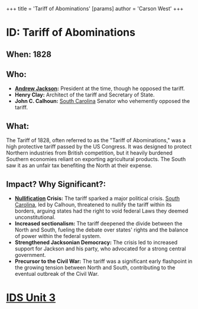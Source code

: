 +++
 title = 'Tariff of Abominations'
[params]
	author = 'Carson West'
+++
# ID: Tariff of Abominations
## When: 1828
## Who:  
* **[Andrew Jackson](./../andrew-jackson/):** President at the time, though he opposed the tariff.
* **Henry Clay:** Architect of the tariff and Secretary of State.
* **John C. Calhoun:** [South Carolina](./../south-carolina/) Senator who vehemently opposed the tariff.
## What: 
The Tariff of 1828, often referred to as the "Tariff of Abominations," was a high protective tariff passed by the US Congress. It was designed to protect Northern industries from British competition, but it heavily burdened Southern economies reliant on exporting agricultural products.  The South saw it as an unfair tax benefiting the North at their expense.
## Impact? Why Significant?: 
* **[Nullification](./../nullification/) Crisis:** The tariff sparked a major political crisis. [South Carolina](./../south-carolina/), led by Calhoun, threatened to nullify the tariff within its borders, arguing states had the right to void federal Laws they deemed unconstitutional.  
* **Increased sectionalism:** The tariff deepened the divide between the North and South, fueling the debate over states' rights and the balance of power within the federal system.
* **Strengthened Jacksonian Democracy:**  The crisis led to increased support for Jackson and his party, who advocated for a strong central government. 
* **Precursor to the Civil War:** The tariff was a significant early flashpoint in the growing tension between North and South, contributing to the eventual outbreak of the Civil War. 

# [IDS Unit 3](./../ids-unit-3/)